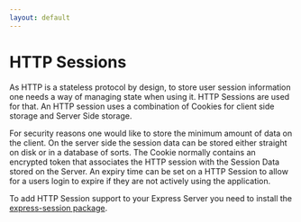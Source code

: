 ```yaml
---
layout: default
---
```


# HTTP Sessions

As HTTP is a stateless protocol by design, to store user session information one needs a way of managing state when using it. HTTP Sessions are used for that. An HTTP session uses a combination of Cookies for client side storage and Server Side storage.

For security reasons one would like to store the minimum amount of data on the client. On the server side the session data can be stored either straight on disk or in a database of sorts. The Cookie normally contains an encrypted token that associates the HTTP session with the Session Data stored on the Server. An expiry time can be set on a HTTP Session to allow for a users login to expire if they are not actively using the application.

To add HTTP Session support to your Express Server you need to install the [express-session package](https://www.npmjs.com/package/express-session).
